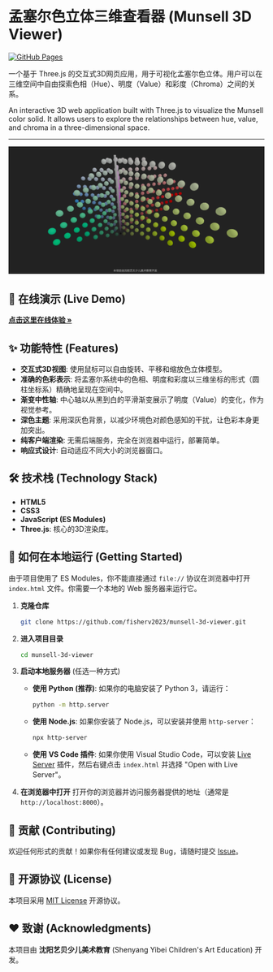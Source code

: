 # 孟塞尔色立体三维查看器 (Munsell 3D Viewer)

[![GitHub Pages](https://img.shields.io/badge/GitHub%20Pages-deployed-brightgreen)](https://fisherv2023.github.io/munsell-3d-viewer/)

一个基于 Three.js 的交互式3D网页应用，用于可视化孟塞尔色立体。用户可以在三维空间中自由探索色相（Hue）、明度（Value）和彩度（Chroma）之间的关系。

An interactive 3D web application built with Three.js to visualize the Munsell color solid. It allows users to explore the relationships between hue, value, and chroma in a three-dimensional space.

---

![项目截图](screenshot.png) 

## 🎨 在线演示 (Live Demo)

**[点击这里在线体验 »](https://fisherv2023.github.io/munsell-3d-viewer/)**

## ✨ 功能特性 (Features)

-   **交互式3D视图**: 使用鼠标可以自由旋转、平移和缩放色立体模型。
-   **准确的色彩表示**: 将孟塞尔系统中的色相、明度和彩度以三维坐标的形式（圆柱坐标系）精确地呈现在空间中。
-   **渐变中性轴**: 中心轴以从黑到白的平滑渐变展示了明度（Value）的变化，作为视觉参考。
-   **深色主题**: 采用深灰色背景，以减少环境色对颜色感知的干扰，让色彩本身更加突出。
-   **纯客户端渲染**: 无需后端服务，完全在浏览器中运行，部署简单。
-   **响应式设计**: 自动适应不同大小的浏览器窗口。

## 🛠️ 技术栈 (Technology Stack)

-   **HTML5**
-   **CSS3**
-   **JavaScript (ES Modules)**
-   **Three.js**: 核心的3D渲染库。

## 🚀 如何在本地运行 (Getting Started)

由于项目使用了 ES Modules，你不能直接通过 `file://` 协议在浏览器中打开 `index.html` 文件。你需要一个本地的 Web 服务器来运行它。

1.  **克隆仓库**
    ```bash
    git clone https://github.com/fisherv2023/munsell-3d-viewer.git
    ```

2.  **进入项目目录**
    ```bash
    cd munsell-3d-viewer
    ```

3.  **启动本地服务器** (任选一种方式)

    *   **使用 Python (推荐)**:
        如果你的电脑安装了 Python 3，请运行：
        ```bash
        python -m http.server
        ```

    *   **使用 Node.js**:
        如果你安装了 Node.js，可以安装并使用 `http-server`：
        ```bash
        npx http-server
        ```

    *   **使用 VS Code 插件**:
        如果你使用 Visual Studio Code，可以安装 [Live Server](https://marketplace.visualstudio.com/items?itemName=ritwickdey.LiveServer) 插件，然后右键点击 `index.html` 并选择 "Open with Live Server"。

4.  **在浏览器中打开**
    打开你的浏览器并访问服务器提供的地址（通常是 `http://localhost:8000`）。

## 🤝 贡献 (Contributing)

欢迎任何形式的贡献！如果你有任何建议或发现 Bug，请随时提交 [Issue](https://github.com/fisherv2023/munsell-3d-viewer/issues)。

## 📜 开源协议 (License)

本项目采用 [MIT License](./LICENSE) 开源协议。

## ❤️ 致谢 (Acknowledgments)

本项目由 **沈阳艺贝少儿美术教育** (Shenyang Yibei Children's Art Education) 开发。
